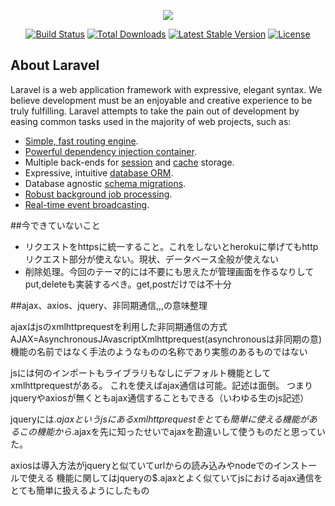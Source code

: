 <p align="center"><img src="https://laravel.com/assets/img/components/logo-laravel.svg"></p>

<p align="center">
<a href="https://travis-ci.org/laravel/framework"><img src="https://travis-ci.org/laravel/framework.svg" alt="Build Status"></a>
<a href="https://packagist.org/packages/laravel/framework"><img src="https://poser.pugx.org/laravel/framework/d/total.svg" alt="Total Downloads"></a>
<a href="https://packagist.org/packages/laravel/framework"><img src="https://poser.pugx.org/laravel/framework/v/stable.svg" alt="Latest Stable Version"></a>
<a href="https://packagist.org/packages/laravel/framework"><img src="https://poser.pugx.org/laravel/framework/license.svg" alt="License"></a>
</p>

## About Laravel

Laravel is a web application framework with expressive, elegant syntax. We believe development must be an enjoyable and creative experience to be truly fulfilling. Laravel attempts to take the pain out of development by easing common tasks used in the majority of web projects, such as:

- [Simple, fast routing engine](https://laravel.com/docs/routing).
- [Powerful dependency injection container](https://laravel.com/docs/container).
- Multiple back-ends for [session](https://laravel.com/docs/session) and [cache](https://laravel.com/docs/cache) storage.
- Expressive, intuitive [database ORM](https://laravel.com/docs/eloquent).
- Database agnostic [schema migrations](https://laravel.com/docs/migrations).
- [Robust background job processing](https://laravel.com/docs/queues).
- [Real-time event broadcasting](https://laravel.com/docs/broadcasting).

##今できていないこと

- リクエストをhttpsに統一すること。これをしないとherokuに挙げてもhttpリクエスト部分が使えない。現状、データベース全般が使えない
- 削除処理。今回のテーマ的には不要にも思えたが管理画面を作るなりしてput,deleteも実装するべき。get,postだけでは不十分


##ajax、axios、jquery、非同期通信,,,の意味整理

ajaxはjsのxmlhttprequestを利用した非同期通信の方式
AJAX=AsynchronousJAvascriptXmlhttprequest(asynchronousは非同期の意)
機能の名前ではなく手法のようなものの名称であり実態のあるものではない

jsには何のインポートもライブラリもなしにデフォルト機能としてxmlhttprequestがある。
これを使えばajax通信は可能。記述は面倒。
つまりjqueryやaxiosが無くともajax通信することもできる（いわゆる生のjs記述）

jqueryには$.ajaxというjsにあるxmlhttprequestをとても簡単に使える機能がある
この機能から$.ajaxを先に知ったせいでajaxを勘違いして使うものだと思っていた。

axiosは導入方法がjqueryと似ていてurlからの読み込みやnodeでのインストールで使える
機能に関してはjqueryの$.ajaxとよく似ていてjsにおけるajax通信をとても簡単に扱えるようにしたもの

